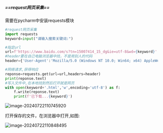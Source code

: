 ##### ==request网页采集== 

需要在pycharm中安装requests模块

```python
#request网页采集
import requests
keyword=input("请输入搜索关键词:")

#指定url
url=f'https://www.baidu.com/s?tn=15007414_15_dg&ie=utf-8&wd={keyword}'
#header要在自己电脑浏览器中找，不是用别人的代码
header={'User-Agent':'Mozilla/5.0 (Windows NT 10.0; Win64; x64) AppleWebKit/537.36 (KHTML, like Gecko) Chrome/126.0.0.0 Safari/537.36'}

#网络请求,获得响应
reponse=requests.get(url=url,headers=header)
print(reponse.text)
#写入文件中,在本地找到然后打开就是网页
with open(keyword+'.html','w',encoding='utf-8') as f:
    f.write(reponse.text)
    print(f'已下载...{keyword}')
```

![image-20240722110745920](C:\Users\liu\AppData\Roaming\Typora\typora-user-images\image-20240722110745920.png)

打开保存的文件，在浏览器中打开,如图:

![image-20240722110848495](C:\Users\liu\AppData\Roaming\Typora\typora-user-images\image-20240722110848495.png)
